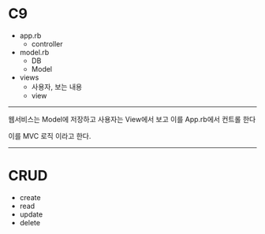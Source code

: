 # C9

- app.rb
  - controller
- model.rb
  - DB
  - Model
- views
  - 사용자, 보는 내용
  - view

---

웹서비스는 Model에 저장하고 사용자는 View에서 보고 이를 App.rb에서 컨트롤 한다

이를 MVC 로직 이라고 한다.

---

# CRUD

- create
- read
- update
- delete

